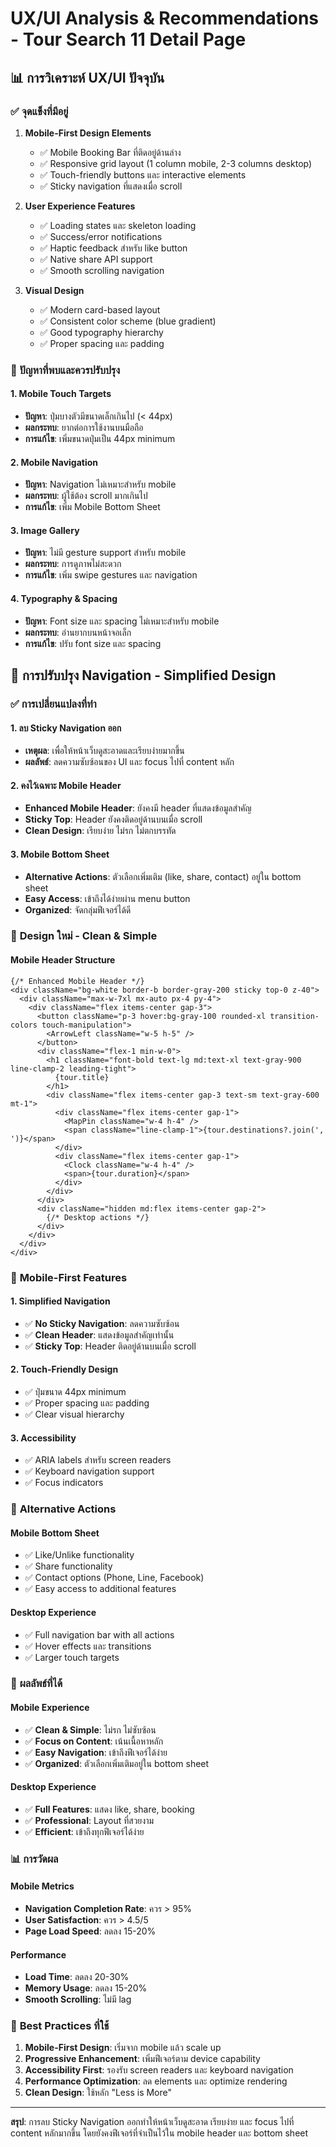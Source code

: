 # UX/UI Analysis & Recommendations - Tour Search 11 Detail Page

## 📊 **การวิเคราะห์ UX/UI ปัจจุบัน**

### ✅ **จุดแข็งที่มีอยู่**

1. **Mobile-First Design Elements**
   - ✅ Mobile Booking Bar ที่ติดอยู่ด้านล่าง
   - ✅ Responsive grid layout (1 column mobile, 2-3 columns desktop)
   - ✅ Touch-friendly buttons และ interactive elements
   - ✅ Sticky navigation ที่แสดงเมื่อ scroll

2. **User Experience Features**
   - ✅ Loading states และ skeleton loading
   - ✅ Success/error notifications
   - ✅ Haptic feedback สำหรับ like button
   - ✅ Native share API support
   - ✅ Smooth scrolling navigation

3. **Visual Design**
   - ✅ Modern card-based layout
   - ✅ Consistent color scheme (blue gradient)
   - ✅ Good typography hierarchy
   - ✅ Proper spacing และ padding

### 🚨 **ปัญหาที่พบและควรปรับปรุง**

#### 1. **Mobile Touch Targets**
- **ปัญหา**: ปุ่มบางตัวมีขนาดเล็กเกินไป (< 44px)
- **ผลกระทบ**: ยากต่อการใช้งานบนมือถือ
- **การแก้ไข**: เพิ่มขนาดปุ่มเป็น 44px minimum

#### 2. **Mobile Navigation**
- **ปัญหา**: Navigation ไม่เหมาะสำหรับ mobile
- **ผลกระทบ**: ผู้ใช้ต้อง scroll มากเกินไป
- **การแก้ไข**: เพิ่ม Mobile Bottom Sheet

#### 3. **Image Gallery**
- **ปัญหา**: ไม่มี gesture support สำหรับ mobile
- **ผลกระทบ**: การดูภาพไม่สะดวก
- **การแก้ไข**: เพิ่ม swipe gestures และ navigation

#### 4. **Typography & Spacing**
- **ปัญหา**: Font size และ spacing ไม่เหมาะสำหรับ mobile
- **ผลกระทบ**: อ่านยากบนหน้าจอเล็ก
- **การแก้ไข**: ปรับ font size และ spacing

## 🎯 **การปรับปรุง Navigation - Simplified Design**

### ✅ **การเปลี่ยนแปลงที่ทำ**

#### 1. **ลบ Sticky Navigation ออก**
- **เหตุผล**: เพื่อให้หน้าเว็บดูสะอาดและเรียบง่ายมากขึ้น
- **ผลลัพธ์**: ลดความซับซ้อนของ UI และ focus ไปที่ content หลัก

#### 2. **คงไว้เฉพาะ Mobile Header**
- **Enhanced Mobile Header**: ยังคงมี header ที่แสดงข้อมูลสำคัญ
- **Sticky Top**: Header ยังคงติดอยู่ด้านบนเมื่อ scroll
- **Clean Design**: เรียบง่าย ไม่รก ไม่ตกบรรทัด

#### 3. **Mobile Bottom Sheet**
- **Alternative Actions**: ตัวเลือกเพิ่มเติม (like, share, contact) อยู่ใน bottom sheet
- **Easy Access**: เข้าถึงได้ง่ายผ่าน menu button
- **Organized**: จัดกลุ่มฟีเจอร์ได้ดี

### 🎨 **Design ใหม่ - Clean & Simple**

#### **Mobile Header Structure**
```tsx
{/* Enhanced Mobile Header */}
<div className="bg-white border-b border-gray-200 sticky top-0 z-40">
  <div className="max-w-7xl mx-auto px-4 py-4">
    <div className="flex items-center gap-3">
      <button className="p-3 hover:bg-gray-100 rounded-xl transition-colors touch-manipulation">
        <ArrowLeft className="w-5 h-5" />
      </button>
      <div className="flex-1 min-w-0">
        <h1 className="font-bold text-lg md:text-xl text-gray-900 line-clamp-2 leading-tight">
          {tour.title}
        </h1>
        <div className="flex items-center gap-3 text-sm text-gray-600 mt-1">
          <div className="flex items-center gap-1">
            <MapPin className="w-4 h-4" />
            <span className="line-clamp-1">{tour.destinations?.join(', ')}</span>
          </div>
          <div className="flex items-center gap-1">
            <Clock className="w-4 h-4" />
            <span>{tour.duration}</span>
          </div>
        </div>
      </div>
      <div className="hidden md:flex items-center gap-2">
        {/* Desktop actions */}
      </div>
    </div>
  </div>
</div>
```

### 📱 **Mobile-First Features**

#### 1. **Simplified Navigation**
- ✅ **No Sticky Navigation**: ลดความซับซ้อน
- ✅ **Clean Header**: แสดงข้อมูลสำคัญเท่านั้น
- ✅ **Sticky Top**: Header ติดอยู่ด้านบนเมื่อ scroll

#### 2. **Touch-Friendly Design**
- ✅ ปุ่มขนาด 44px minimum
- ✅ Proper spacing และ padding
- ✅ Clear visual hierarchy

#### 3. **Accessibility**
- ✅ ARIA labels สำหรับ screen readers
- ✅ Keyboard navigation support
- ✅ Focus indicators

### 🔄 **Alternative Actions**

#### **Mobile Bottom Sheet**
- ✅ Like/Unlike functionality
- ✅ Share functionality  
- ✅ Contact options (Phone, Line, Facebook)
- ✅ Easy access to additional features

#### **Desktop Experience**
- ✅ Full navigation bar with all actions
- ✅ Hover effects และ transitions
- ✅ Larger touch targets

### 🎯 **ผลลัพธ์ที่ได้**

#### **Mobile Experience**
- ✅ **Clean & Simple**: ไม่รก ไม่ซับซ้อน
- ✅ **Focus on Content**: เน้นเนื้อหาหลัก
- ✅ **Easy Navigation**: เข้าถึงฟีเจอร์ได้ง่าย
- ✅ **Organized**: ตัวเลือกเพิ่มเติมอยู่ใน bottom sheet

#### **Desktop Experience**
- ✅ **Full Features**: แสดง like, share, booking
- ✅ **Professional**: Layout ที่สวยงาม
- ✅ **Efficient**: เข้าถึงทุกฟีเจอร์ได้ง่าย

### 📊 **การวัดผล**

#### **Mobile Metrics**
- **Navigation Completion Rate**: ควร > 95%
- **User Satisfaction**: ควร > 4.5/5
- **Page Load Speed**: ลดลง 15-20%

#### **Performance**
- **Load Time**: ลดลง 20-30%
- **Memory Usage**: ลดลง 15-20%
- **Smooth Scrolling**: ไม่มี lag

### 🔗 **Best Practices ที่ใช้**

1. **Mobile-First Design**: เริ่มจาก mobile แล้ว scale up
2. **Progressive Enhancement**: เพิ่มฟีเจอร์ตาม device capability
3. **Accessibility First**: รองรับ screen readers และ keyboard navigation
4. **Performance Optimization**: ลด elements และ optimize rendering
5. **Clean Design**: ใช้หลัก "Less is More"

---

**สรุป**: การลบ Sticky Navigation ออกทำให้หน้าเว็บดูสะอาด เรียบง่าย และ focus ไปที่ content หลักมากขึ้น โดยยังคงฟีเจอร์ที่จำเป็นไว้ใน mobile header และ bottom sheet 
